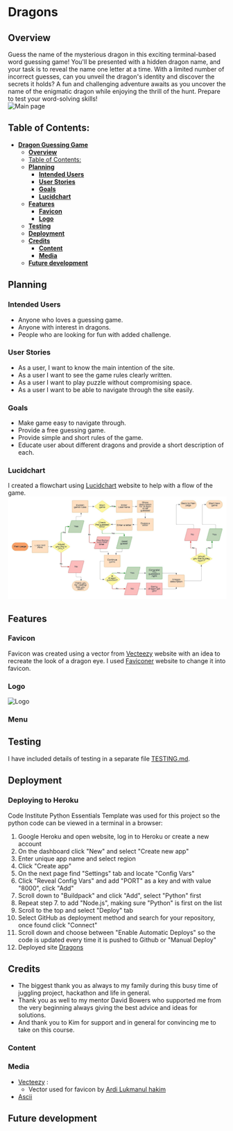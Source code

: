 # **Dragons**

## **Overview**

Guess the name of the mysterious dragon in this exciting terminal-based word guessing game! You'll be presented with a hidden dragon name, and your task is to reveal the name one letter at a time. With a limited number of incorrect guesses, can you unveil the dragon's identity and discover the secrets it holds? A fun and challenging adventure awaits as you uncover the name of the enigmatic dragon while enjoying the thrill of the hunt. Prepare to test your word-solving skills!<br>
![Main page]()

## Table of Contents:
- [**Dragon Guessing Game**](#dragon-guessing-game)
  - [**Overview**](#overview)
  - [Table of Contents:](#table-of-contents)
  - [**Planning**](#planning)
    - [**Intended Users**](#intended-users)
    - [**User Stories**](#user-stories)
    - [**Goals**](#goals)
    - [**Lucidchart**](#lucidchart)
  - [**Features**](#features)
    - [**Favicon**](#favicon)
    - [**Logo**](#logo)
  - [**Testing**](#testing)
  - [**Deployment**](#deployment)
  - [**Credits**](#credits)
    - [**Content**](#content)
    - [**Media**](#media)
  - [**Future development**](#future-development)

## **Planning**

### **Intended Users**

* Anyone who loves a guessing game.
* Anyone with interest in dragons.
* People who are looking for fun with added challenge.

### **User Stories**

* As a user, I want to know the main intention of the site.
* As a user I want to see the game rules clearly written.
* As a user I want to play puzzle without compromising space.
* As a user I want to be able to navigate through the site easily.

### **Goals**

* Make game easy to navigate through.
* Provide a free guessing game.
* Provide simple and short rules of the game.
* Educate user about different dragons and provide a short description of each.

### **Lucidchart**

I created a flowchart using [Lucidchart](https://lucid.co/?_gl=1*x824jw*_ga*MTQ0OTcxNjc5Ni4xNjk3NTYwMDUx*_ga_MPV5H3XMB5*MTY5NzYyMzg3Ny4zLjAuMTY5NzYyMzg3Ny42MC4wLjA.) website to help with a flow of the game.<br>
![Lucidchart](docs/dragon_guessing_game.jpeg)

## **Features**

### **Favicon**

Favicon was created using a vector from [Vecteezy](https://www.vecteezy.com/) website with an idea to recreate the look of a dragon eye. I used [Faviconer](http://www.faviconer.com/) website to change it into favicon.

### **Logo**

![Logo]()

### **Menu**

## **Testing**

I have included details of testing in a separate file [TESTING.md](TESTING.md).

## **Deployment**

### Deploying to Heroku

Code Institute Python Essentials Template was used for this project so the python code can be viewed in a terminal in a browser:
1. Google Heroku and open website, log in to Heroku or create a new account
2. On the dashboard click "New" and select "Create new app"
3. Enter unique app name and select region
4. Click "Create app"
5. On the next page find "Settings" tab and locate "Config Vars"
6. Click "Reveal Config Vars" and add "PORT" as a key and with value "8000", click "Add"
7. Scroll down to "Buildpack" and click "Add", select "Python" first
8. Repeat step 7. to add "Node.js", making sure "Python" is first on the list
9. Scroll to the top and select "Deploy" tab
10. Select GitHub as deployment method and search for your repository, once found click "Connect"
11. Scroll down and choose between "Enable Automatic Deploys" so the code is updated every time it is pushed to Github or "Manual Deploy"
12. Deployed site [Dragons](https://dragon-guessing-game-d41047f8049b.herokuapp.com/)

## **Credits**

* The biggest thank you as always to my family during this busy time of juggling project, hackathon and life in general.
* Thank you as well to my mentor David Bowers who supported me from the very beginning always giving the best advice and ideas for solutions.
* And thank you to Kim for support and in general for convincing me to take on this course.

### **Content**

### **Media**

* [Vecteezy](https://www.vecteezy.com/) :
  * Vector used for favicon by [Ardi Lukmanul hakim](hhttps://www.vecteezy.com/vector-art/4750098-vector-illustration-of-colorful-round-chameleon-eyes-simple-flat-design")
* [Ascii](https://www.ascii-art-generator.org/) 

## **Future development**